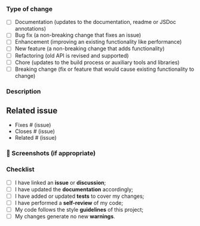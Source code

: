 <!---️ PR title should follow conventional commits (https://conventionalcommits.org) -->

### Type of change

<!-- What types of changes does your code introduce? Put an `x` in all the boxes that apply. -->

- [ ] Documentation (updates to the documentation, readme or JSDoc annotations)
- [ ] Bug fix (a non-breaking change that fixes an issue)
- [ ] Enhancement (improving an existing functionality like performance)
- [ ] New feature (a non-breaking change that adds functionality)
- [ ] Refactoring (old API is revised and supported)
- [ ] Chore (updates to the build process or auxiliary tools and libraries)
- [ ] Breaking change (fix or feature that would cause existing functionality to change)

### Description

<!-- Describe your changes in detail -->
<!-- Why is this change required? What problem does it solve? -->
<!-- If it resolves an open issue, please link to the issue here. For example "Resolves #1337" -->

## Related issue

<!-- Please ensure there is an open issue and mention it's number as #123 -->

- Fixes # (issue)
- Closes # (issue)
- Related # (issue)

### 📸 Screenshots (if appropriate)

<!-- Add screenshots to help explain the change. -->

### Checklist

<!-- Put an `x` in all the boxes that apply. -->
<!-- If your change requires a documentation PR, please link it appropriately -->
<!-- If you're unsure about any of these, don't hesitate to ask. We're here to help! -->
<!-- _We encourage you to keep the code coverage percentage at 80% and above._ -->

- [ ] I have linked an **issue** or **discussion**;
- [ ] I have updated the **documentation** accordingly;
- [ ] I have added or updated **tests** to cover my changes;
- [ ] I have performed a **self-review** of my code;
- [ ] My code follows the style **guidelines** of this project;
- [ ] My changes generate no new **warnings**.
